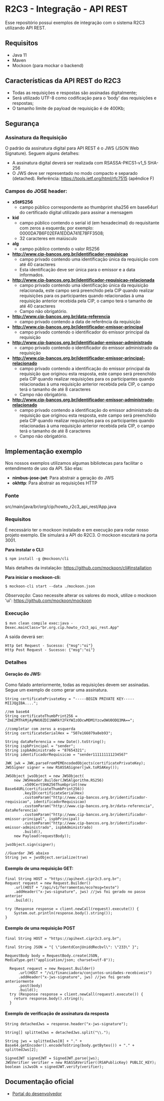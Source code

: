 # R2C3 - Integração - API REST

Esse repositório possui exemplos de integração com o sistema R2C3 utilizando API REST.

## Requisitos

* Java 11
* Maven
* Mockoon (para mockar o backend)

## Características da API REST do R2C3

* Todas as requisições e respostas são assinadas digitalmente;
* Será utilizado UTF-8 como codificação para o 'body' das requisições e respostas;
* O tamanho limite de payload de requisição é de 400Kb;

## Segurança

### Assinatura da Requisição

O padrão da assinatura digital  para API REST é o JWS (JSON Web Signature). Seguem alguns detalhes:
* A assinatura digital deverá ser realizada com RSASSA-PKCS1-v1_5 SHA-256
* O JWS deve ser representado no modo compacto e separado (detached). Referência: https://tools.ietf.org/html/rfc7515 (apêndice F)

### Campos do JOSE header:

* **x5t#S256** 
	* campo público correspondente ao thumbprint sha256 em base64url do certificado digital utilizado para assinar a mensagem
* **kid** 
	* campo público contendo o serial id (em hexadecimal) do requisitante com zeros a esquerda; por exemplo: 0000DA7B6F02EFA1EDDA741E78FF3508;
	* 32 caracteres em maiúsculo
* **alg**
	* campo público contendo o valor RS256
* **http://www.cip-bancos.org.br/identificador-requisicao** 
	* campo privado contendo uma identificação única da requisição com até 40 caracteres
	* Esta identificação deve ser única para o emissor e a data informados.
* **http://www.cip-bancos.org.br/identificador-requisicao-relacionada** 
	* campo privado contendo uma identificação única da requisição relacionada, este campo será preenchido pela CIP quando realizar requisições para os participantes quando relacionadas à uma requisição anterior recebida pela CIP, o campo terá o tamanho de até 40 caracteres
	* Campo não obrigatório.
* **http://www.cip-bancos.org.br/data-referencia**
	* campo privado contendo a data de referência da requisição
* **http://www.cip-bancos.org.br/identificador-emissor-principal** 
	* campo privado contendo o identificador do emissor principal da requisição
* **http://www.cip-bancos.org.br/identificador-emissor-administrado**
	* campo privado contendo o identificador do emissor administrado da requisição
* **http://www.cip-bancos.org.br/identificador-emissor-principal-relacionado**
	* campo privado contendo a identificação do emissor principal da requisição que originou esta resposta, este campo será preenchido pela CIP quando realizar requisições para os participantes quando relacionadas à uma requisição anterior recebida pela CIP, o campo terá o tamanho de até 8 caracteres
	* Campo não obrigatório.
* **http://www.cip-bancos.org.br/identificador-emissor-administrado-relacionado**
	* campo privado contendo a identificação do emissor administrado da requisição que originou esta resposta, este campo será preenchido pela CIP quando realizar requisições para os participantes quando relacionadas à uma requisição anterior recebida pela CIP, o campo terá o tamanho de até 8 caracteres
	* Campo não obrigatório.
	
## Implementação exemplo

Nos nossos exemplos utilizamos algumas bibliotecas para facilitar o entendimento de uso da API. São elas:

* **nimbus-jose-jwt**: Para abstrair a geração do JWS 
* **okhttp**: Para abstrair as requisições HTTP 

### Fonte

src/main/java/br/org/cip/howto_r2c3_api_rest/App.java

### Requisitos

É necessário ter o mockoon instalado e em execução para rodar nosso projeto exemplo. Ele simulará a API do R2C3. O mockoon escutará na porta 3001.

**Para instalar o CLI:**

```
$ npm install -g @mockoon/cli 
```

Mais detalhes da instalação: https://github.com/mockoon/cli#installation

**Para iniciar o mockoon-cli:**

```
$ mockoon-cli start --data ./mockoon.json
```

*Observação*: Caso necessite alterar os valores do mock, utilize o mockoon 'ui': https://github.com/mockoon/mockoon

### Execução

```
$ mvn clean compile exec:java -Dexec.mainClass="br.org.cip.howto_r2c3_api_rest.App"
```

A saída deverá ser:

```
Http Get Request - Sucesso: {"msg":"oi"}
Http Post Request - Sucesso: {"msg":"oi"}
```

### Detalhes

#### Geração do JWS:

Como falado anteriormente, todas as requisições devem ser assinadas. Segue um exemplo de como gerar uma assinatura.

```
String certificatePrivateKey = "-----BEGIN PRIVATE KEY-----MIIJQgIBA....";
		
//em base64
String certificateThumbPrint256 = "ZmE2MThkMjAyMWU0ZDI1NWRkY2FkYWIzODcwMDM1YzcwOWU0ODQ3MA=="; 

//completar com zeros a esquerda
String certificateSerialHex = "507e166079a8eb93";

String dataReferencia = new Date().toString();
String ispbPrincipal = "sender";
String ispbAdministrado = "87654321";
String identificadorRequisicao = "sender111111111234567"

JWK jwk = JWK.parseFromPEMEncodedObjects(certificatePrivateKey);
JWSSigner signer = new RSASSASigner(jwk.toRSAKey());

JWSObject jwsObject = new JWSObject(
	new JWSHeader.Builder(JWSAlgorithm.RS256)
		.x509CertSHA256Thumbprint(new Base64URL(certificateThumbPrint256))
		.keyID(certificateSerialHex)
		.customParam("http://www.cip-bancos.org.br/identificador-requisicao", identificadorRequisicao)
		.customParam("http://www.cip-bancos.org.br/data-referencia", dataReferencia)
		.customParam("http://www.cip-bancos.org.br/identificador-emissor-principal", ispbPrincipal)
		.customParam("http://www.cip-bancos.org.br/identificador-emissor-administrado", ispbAdministrado)
		.build(), 
	new Payload(requestBody));

jwsObject.sign(signer);

//Guardar JWS abaixo
String jws = jwsObject.serialize(true)
```

#### Exemplo de uma requisição GET:
```
final String HOST = "https://apihext.cipr2c3.org.br";
Request request = new Request.Builder()
	.url(HOST + "/api/v1/ferramentas/eco?msg=teste")
	.addHeader("x-jws-signature", jws) //jws foi gerado no passo anterior
	.build();

try (Response response = client.newCall(request).execute()) {
	System.out.println(response.body().string());
}
```

#### Exemplo de uma requisição POST
```
final String HOST = "https://apihext.cipr2c3.org.br";

final String JSON = "{ \"identdConjUniddRecbvl\": \"233\" }";

RequestBody body = RequestBody.create(JSON, MediaType.get("application/json; charset=utf-8"));

  Request request = new Request.Builder()
      .url(HOST + "/v1/financiadora/conjuntos-unidades-recebiveis")
      .addHeader("x-jws-signature", jws) //jws foi gerado anteriormente
      .post(body)
      .build();
  try (Response response = client.newCall(request).execute()) {
    return response.body().string();
  }
```

#### Exemplo de verificação de assinatura da resposta
```
String detachedJws = response.header("x-jws-signature");

String[] splittedJws = detachedJws.split("\\.");

String jws = splittedJws[0] + "." +  Base64.getEncoder().encodeToString(body.getBytes()) + "." + splittedJws[2];

SignedJWT signedJWT = SignedJWT.parse(jws);
JWSVerifier verifier = new RSASSAVerifier((RSAPublicKey) PUBLIC_KEY);
boolean isJwsOk = signedJWT.verify(verifier);
```

## Documentação oficial

* [Portal do desenvolvedor]("https://developer.cip-bancos.org.br/")